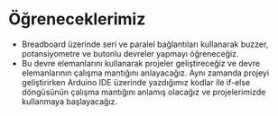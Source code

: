 # Öğreneceklerimiz

* Breadboard üzerinde seri ve paralel bağlantıları kullanarak buzzer, potansiyometre ve butonlu devreler yapmayı öğreneceğiz. 
* Bu devre elemanlarını kullanarak projeler geliştireceğiz ve devre elemanlarının çalışma mantığını anlayacağız. Aynı zamanda projeyi geliştirirken Arduino IDE üzerinde yazdığımız kodlar ile if-else döngüsünün çalışma mantığını anlamış olacağız ve projelerimizde kullanmaya başlayacağız.
